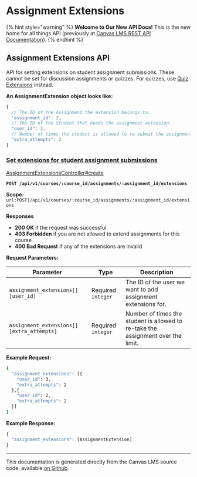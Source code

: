 # Assignment Extensions

{% hint style="warning" %}
**Welcome to Our New API Docs!** This is the new home for all things API (previously at [Canvas LMS REST API Documentation](https://api.instructure.com)).
{% endhint %}

## Assignment Extensions API

API for setting extensions on student assignment submissions. These cannot be set for discussion assignments or quizzes. For quizzes, use [Quiz Extensions](quiz_extensions) instead.

**An AssignmentExtension object looks like:**

```js
{
  // The ID of the Assignment the extension belongs to.
  "assignment_id": 2,
  // The ID of the Student that needs the assignment extension.
  "user_id": 3,
  // Number of times the student is allowed to re-submit the assignment
  "extra_attempts": 2
}
```

### [Set extensions for student assignment submissions](#method.assignment_extensions.create) <a href="#method.assignment_extensions.create" id="method.assignment_extensions.create"></a>

[AssignmentExtensionsController#create](https://github.com/instructure/canvas-lms/blob/master/app/controllers/assignment_extensions_controller.rb)

**`POST /api/v1/courses/:course_id/assignments/:assignment_id/extensions`**

**Scope:** `url:POST|/api/v1/courses/:course_id/assignments/:assignment_id/extensions`

**Responses**

* **200 OK** if the request was successful
* **403 Forbidden** if you are not allowed to extend assignments for this course
* **400 Bad Request** if any of the extensions are invalid

**Request Parameters:**

| Parameter                                 | Type               | Description                                                                      |
| ----------------------------------------- | ------------------ | -------------------------------------------------------------------------------- |
| `assignment_extensions[][user_id]`        | Required `integer` | The ID of the user we want to add assignment extensions for.                     |
| `assignment_extensions[][extra_attempts]` | Required `integer` | Number of times the student is allowed to re-take the assignment over the limit. |

**Example Request:**

```bash
{
  "assignment_extensions": [{
    "user_id": 3,
    "extra_attempts": 2
  },{
    "user_id": 2,
    "extra_attempts": 2
  }]
}
```

**Example Response:**

```js
{
  "assignment_extensions": [AssignmentExtension]
}
```

***

This documentation is generated directly from the Canvas LMS source code, available [on Github](https://github.com/instructure/canvas-lms).
